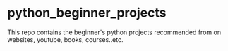 # python_beginner_projects

This repo contains the beginner's python projects recommended from on websites, youtube, books, courses..etc.

